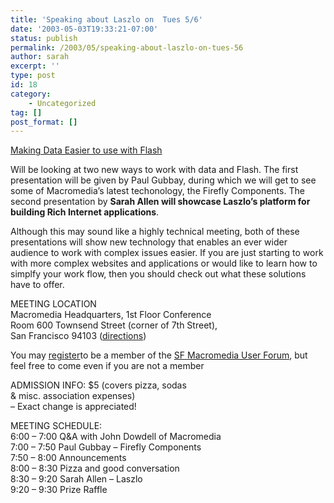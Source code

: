 ```yaml
---
title: 'Speaking about Laszlo on  Tues 5/6'
date: '2003-05-03T19:33:21-07:00'
status: publish
permalink: /2003/05/speaking-about-laszlo-on-tues-56
author: sarah
excerpt: ''
type: post
id: 18
category:
    - Uncategorized
tag: []
post_format: []
---
```

<u>Making Data Easier to use with Flash</u>

Will be looking at two new ways to work with data and Flash. The first presentation will be given by Paul Gubbay, during which we will get to see some of Macromedia’s latest techonology, the Firefly Components. The second presentation by **Sarah Allen will showcase Laszlo’s platform for building Rich Internet applications**.

Although this may sound like a highly technical meeting, both of these presentations will show new technology that enables an ever wider audience to work with complex issues easier. If you are just starting to work with more complex websites and applications or would like to learn how to simplfy your work flow, then you should check out what these solutions have to offer.

MEETING LOCATION  
Macromedia Headquarters, 1st Floor Conference  
Room 600 Townsend Street (corner of 7th Street),  
San Francisco 94103 ([directions](http://www.sfmmuf.org/directions.htm))

You may [register](http://www.sfmmuf.org/register.html)to be a member of the [SF Macromedia User Forum](http://www.sfmmuf.org), but feel free to come even if you are not a member

ADMISSION INFO: $5 (covers pizza, sodas  
&amp; misc. association expenses)  
– Exact change is appreciated!

MEETING SCHEDULE:  
6:00 – 7:00 Q&amp;A with John Dowdell of Macromedia  
7:00 – 7:50 Paul Gubbay – Firefly Components  
7:50 – 8:00 Announcements  
8:00 – 8:30 Pizza and good conversation  
8:30 – 9:20 Sarah Allen – Laszlo  
9:20 – 9:30 Prize Raffle